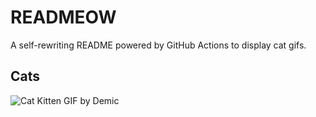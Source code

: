 # READMEOW

A self-rewriting README powered by GitHub Actions to display cat gifs.

## Cats

![Cat Kitten GIF by Demic](https://media4.giphy.com/media/3oriO0OEd9QIDdllqo/200.gif?cid=9acd02dauiq545rb22q5i02gj059ho7n9gjvlj8oljv4t830&ep=v1_gifs_search&rid=200.gif&ct=g)
